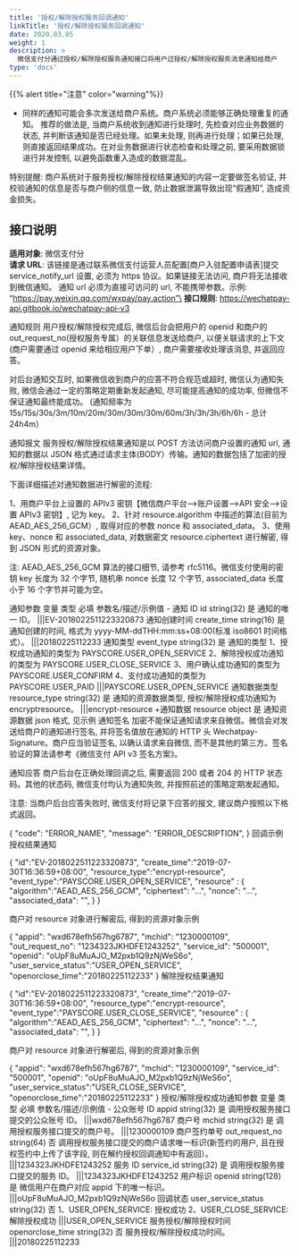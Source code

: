 ```yaml
---
title: '授权/解除授权服务回调通知'
linkTitle: '授权/解除授权服务回调通知'
date: 2020.03.05
weight: 1
description: >
  微信支付分通过授权/解除授权服务通知接口将用户过授权/解除授权服务消息通知给商户
type: 'docs'
---
```


{{% alert title="注意" color="warning"%}}

- 同样的通知可能会多次发送给商户系统。商户系统必须能够正确处理重复的通知。 推荐的做法是, 当商户系统收到通知进行处理时, 先检查对应业务数据的状态, 并判断该通知是否已经处理。如果未处理, 则再进行处理；如果已处理, 则直接返回结果成功。在对业务数据进行状态检查和处理之前, 要采用数据锁进行并发控制, 以避免函数重入造成的数据混乱。

特别提醒: 商户系统对于服务授权/解除授权结果通知的内容一定要做签名验证, 并校验通知的信息是否与商户侧的信息一致, 防止数据泄漏导致出现“假通知”, 造成资金损失。

## 接口说明

**适用对象**: 微信支付分\
**请求 URL**: 该链接是通过联系微信支付运营人员配置[商户入驻配置申请表]提交 service_notify_url 设置, 必须为 https 协议。如果链接无法访问, 商户将无法接收到微信通知。 通知 url 必须为直接可访问的 url, 不能携带参数。示例: “https://pay.weixin.qq.com/wxpay/pay.action”\
**接口规则**: https://wechatpay-api.gitbook.io/wechatpay-api-v3

通知规则
用户授权/解除授权完成后, 微信后台会把用户的 openid 和商户的 out_request_no(授权服务专属）的关联信息发送给商户, 以便关联请求的上下文(商户需要通过 openid 来给相应用户下单）, 商户需要接收处理该消息, 并返回应答。

对后台通知交互时, 如果微信收到商户的应答不符合规范或超时, 微信认为通知失败, 微信会通过一定的策略定期重新发起通知, 尽可能提高通知的成功率, 但微信不保证通知最终能成功。 (通知频率为 15s/15s/30s/3m/10m/20m/30m/30m/30m/60m/3h/3h/3h/6h/6h - 总计 24h4m）

通知报文
服务授权/解除授权结果通知是以 POST 方法访问商户设置的通知 url, 通知的数据以 JSON 格式通过请求主体(BODY）传输。通知的数据包括了加密的授权/解除授权结果详情。

下面详细描述对通知数据进行解密的流程:

1、用商户平台上设置的 APIv3 密钥【微信商户平台—>账户设置—>API 安全—>设置 APIv3 密钥】, 记为 key。
2、针对 resource.algorithm 中描述的算法(目前为 AEAD_AES_256_GCM）, 取得对应的参数 nonce 和 associated_data。
3、使用 key、nonce 和 associated_data, 对数据密文 resource.ciphertext 进行解密, 得到 JSON 形式的资源对象。

注: AEAD_AES_256_GCM 算法的接口细节, 请参考 rfc5116。微信支付使用的密钥 key 长度为 32 个字节, 随机串 nonce 长度 12 个字节, associated_data 长度小于 16 个字节并可能为空。

通知参数
变量 类型 必填 参数名/描述/示例值 -
通知 ID id string(32) 是 通知的唯一 ID。
|||EV-2018022511223320873
通知创建时间 create_time string(16) 是 通知创建的时间, 格式为 yyyy-MM-ddTHH:mm:ss+08:00(标准 iso8601 时间格式）。
|||20180225112233
通知类型 event_type string(32) 是 通知的类型
1、授权成功通知的类型为 PAYSCORE.USER_OPEN_SERVICE
2、解除授权成功通知的类型为 PAYSCORE.USER_CLOSE_SERVICE
3、用户确认成功通知的类型为 PAYSCORE.USER_CONFIRM
4、支付成功通知的类型为 PAYSCORE.USER_PAID
|||PAYSCORE.USER_OPEN_SERVICE
通知数据类型 resource_type string(32) 是 通知的资源数据类型, 授权/解除授权成功通知为 encryptresource。
|||encrypt-resource +通知数据 resource object 是 通知资源数据
json 格式, 见示例
通知签名
加密不能保证通知请求来自微信。微信会对发送给商户的通知进行签名, 并将签名值放在通知的 HTTP 头 Wechatpay-Signature。商户应当验证签名, 以确认请求来自微信, 而不是其他的第三方。签名验证的算法请参考《微信支付 API v3 签名方案》。

通知应答
商户后台在正确处理回调之后, 需要返回 200 或者 204 的 HTTP 状态码。其他的状态码, 微信支付均认为通知失败, 并按照前述的策略定期发起通知。

注意: 当商户后台应答失败时, 微信支付将记录下应答的报文, 建议商户按照以下格式返回。

{
"code": "ERROR_NAME",
"message": "ERROR_DESCRIPTION",
}
回调示例
授权结果通知

{
"id":"EV-2018022511223320873",
"create_time":"2019-07-30T16:36:59+08:00",
"resource_type":"encrypt-resource",
"event_type":"PAYSCORE.USER_OPEN_SERVICE",
"resource" : {
"algorithm":"AEAD_AES_256_GCM",
"ciphertext": "...",
"nonce": "...",
"associated_data": "",
}
}

商户对 resource 对象进行解密后, 得到的资源对象示例

{
"appid": "wxd678efh567hg6787",
"mchid": "1230000109",
"out_request_no": "1234323JKHDFE1243252",
"service_id": "500001",
"openid": "oUpF8uMuAJO_M2pxb1Q9zNjWeS6o",
"user_service_status":"USER_OPEN_SERVICE",
"openorclose_time":"20180225112233"
}
解除授权结果通知

{
"id":"EV-2018022511223320873",
"create_time":"2019-07-30T16:36:59+08:00",
"resource_type":"encrypt-resource",
"event_type":"PAYSCORE.USER_CLOSE_SERVICE",
"resource" : {
"algorithm":"AEAD_AES_256_GCM",
"ciphertext": "...",
"nonce": "...",
"associated_data": "",
}
}

商户对 resource 对象进行解密后, 得到的资源对象示例

{
"appid": "wxd678efh567hg6787",
"mchid": "1230000109",
"service_id": "500001",
"openid": "oUpF8uMuAJO_M2pxb1Q9zNjWeS6o",
"user_service_status":"USER_CLOSE_SERVICE",
"openorclose_time":"20180225112233"
}
授权/解除授权成功通知参数
变量 类型 必填 参数名/描述/示例值 -
公众账号 ID appid string(32) 是 调用授权服务接口提交的公众账号 ID。
|||wxd678efh567hg6787
商户号 mchid string(32) 是 调用授权服务接口提交的商户号。
|||1230000109
商户签约单号 out_request_no string(64) 否 调用授权服务接口提交的商户请求唯一标识(新签约的用户, 且在授权签约中上传了该字段, 则在解约授权回调通知中有返回）。
|||1234323JKHDFE1243252
服务 ID service_id string(32) 是 调用授权服务接口提交的服务 ID。
|||1234323JKHDFE1243252
用户标识 openid string(128) 是 微信用户在商户对应 appid 下的唯一标识。
|||oUpF8uMuAJO_M2pxb1Q9zNjWeS6o
回调状态 user_service_status string(32) 否 1、USER_OPEN_SERVICE: 授权成功
2、USER_CLOSE_SERVICE: 解除授权成功
|||USER_OPEN_SERVICE
服务授权/解除授权时间 openorclose_time string(32) 否 服务授权/解除授权成功时间。
|||20180225112233
